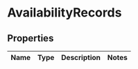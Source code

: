 
# AvailabilityRecords

## Properties
Name | Type | Description | Notes
------------ | ------------- | ------------- | -------------




